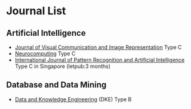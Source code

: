 # Journal List
## Artificial Intelligence 
- [Journal of Visual Communication and Image Representation] Type C
- [Neurocomputing] Type C
- [International Journal of Pattern Recognition and Artificial Intelligence] Type C in Singapore (letpub:3 months)

## Database and Data Mining
- [Data and Knowledge Engineering] (DKE) Type B 

[//]: # (Reference Set)

[Journal of Visual Communication and Image Representation]:<https://www.journals.elsevier.com/journal-of-visual-communication-and-image-representation>

[Neurocomputing]:<https://www.journals.elsevier.com/neurocomputing>

[International Journal of Pattern Recognition and Artificial Intelligence]:<https://www.worldscientific.com/worldscinet/ijprai>

[Data and Knowledge Engineering ]: <https://www.journals.elsevier.com/data-and-knowledge-engineering>
